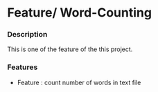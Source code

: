 # Feature/ Word-Counting
### Description 
This is one of the feature of the this project.

### Features
- Feature : count number of words in text file




